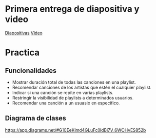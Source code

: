 # Primera entrega de diapositiva y video
[Diapositivas](https://docs.google.com/presentation/d/1Aygv3Yy-H5lZ9TS758QwRc6S68pJznH9/edit?usp=sharing&ouid=105850236916942973495&rtpof=true&sd=true)
[Video](https://drive.google.com/file/d/1Av6rZAL1PsDwyk9Ba84ucZVTbWDAS9Au/view?usp=sharing)
# Practica

## Funcionalidades
- Mostrar duración total de todas las canciones en una playlist.
- Recomendar canciones de los artistas que estén el cualquier playlist.
- Indicar si una canción se repite en varias playlists.
- Restringir la visibilidad de playlists a determinados usuarios.
- Recomendar una canción a un usuasio en específico.

## Diagrama de clases
https://app.diagrams.net/#G10EeKimd4GLuFc0ldBi7V_6WOHvES852b
